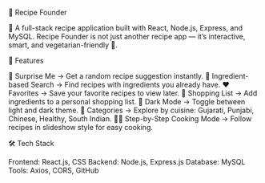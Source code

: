 🍲 Recipe Founder

🚀 A full-stack recipe application built with React, Node.js, Express, and MySQL.
Recipe Founder is not just another recipe app — it’s interactive, smart, and vegetarian-friendly 🌱.

🌟 Features

🎲 Surprise Me → Get a random recipe suggestion instantly.
🥕 Ingredient-based Search → Find recipes with ingredients you already have.
❤️ Favorites → Save your favorite recipes to view later.
🛒 Shopping List → Add ingredients to a personal shopping list.
🌙 Dark Mode → Toggle between light and dark theme.
🍛 Categories → Explore by cuisine: Gujarati, Punjabi, Chinese, Healthy, South Indian.
👨‍🍳 Step-by-Step Cooking Mode → Follow recipes in slideshow style for easy cooking.

🛠️ Tech Stack

Frontend: React.js, CSS
Backend: Node.js, Express.js
Database: MySQL
Tools: Axios, CORS, GitHub
